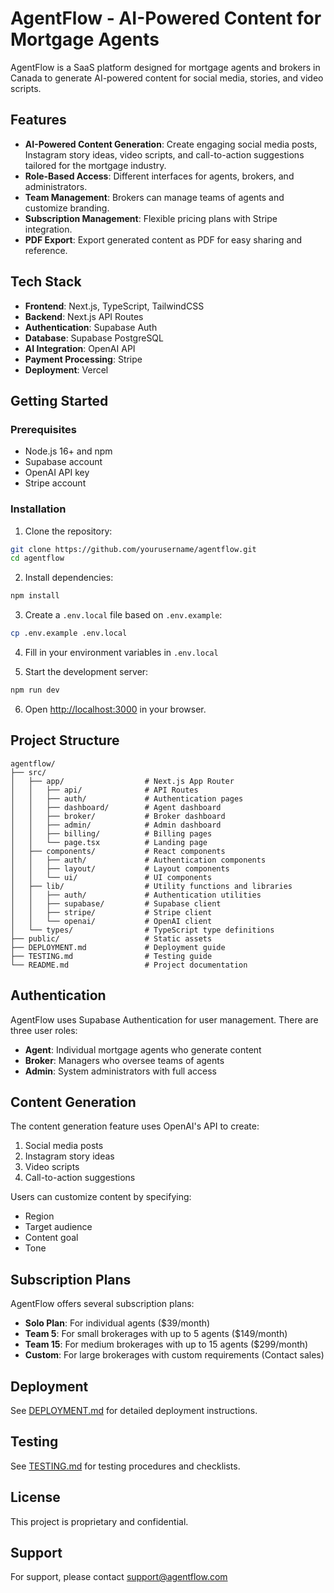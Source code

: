 # AgentFlow - AI-Powered Content for Mortgage Agents

AgentFlow is a SaaS platform designed for mortgage agents and brokers in Canada to generate AI-powered content for social media, stories, and video scripts.

## Features

- **AI-Powered Content Generation**: Create engaging social media posts, Instagram story ideas, video scripts, and call-to-action suggestions tailored for the mortgage industry.
- **Role-Based Access**: Different interfaces for agents, brokers, and administrators.
- **Team Management**: Brokers can manage teams of agents and customize branding.
- **Subscription Management**: Flexible pricing plans with Stripe integration.
- **PDF Export**: Export generated content as PDF for easy sharing and reference.

## Tech Stack

- **Frontend**: Next.js, TypeScript, TailwindCSS
- **Backend**: Next.js API Routes
- **Authentication**: Supabase Auth
- **Database**: Supabase PostgreSQL
- **AI Integration**: OpenAI API
- **Payment Processing**: Stripe
- **Deployment**: Vercel

## Getting Started

### Prerequisites

- Node.js 16+ and npm
- Supabase account
- OpenAI API key
- Stripe account

### Installation

1. Clone the repository:
```bash
git clone https://github.com/yourusername/agentflow.git
cd agentflow
```

2. Install dependencies:
```bash
npm install
```

3. Create a `.env.local` file based on `.env.example`:
```bash
cp .env.example .env.local
```

4. Fill in your environment variables in `.env.local`

5. Start the development server:
```bash
npm run dev
```

6. Open [http://localhost:3000](http://localhost:3000) in your browser.

## Project Structure

```
agentflow/
├── src/
│   ├── app/                  # Next.js App Router
│   │   ├── api/              # API Routes
│   │   ├── auth/             # Authentication pages
│   │   ├── dashboard/        # Agent dashboard
│   │   ├── broker/           # Broker dashboard
│   │   ├── admin/            # Admin dashboard
│   │   ├── billing/          # Billing pages
│   │   └── page.tsx          # Landing page
│   ├── components/           # React components
│   │   ├── auth/             # Authentication components
│   │   ├── layout/           # Layout components
│   │   └── ui/               # UI components
│   ├── lib/                  # Utility functions and libraries
│   │   ├── auth/             # Authentication utilities
│   │   ├── supabase/         # Supabase client
│   │   ├── stripe/           # Stripe client
│   │   └── openai/           # OpenAI client
│   └── types/                # TypeScript type definitions
├── public/                   # Static assets
├── DEPLOYMENT.md             # Deployment guide
├── TESTING.md                # Testing guide
└── README.md                 # Project documentation
```

## Authentication

AgentFlow uses Supabase Authentication for user management. There are three user roles:

- **Agent**: Individual mortgage agents who generate content
- **Broker**: Managers who oversee teams of agents
- **Admin**: System administrators with full access

## Content Generation

The content generation feature uses OpenAI's API to create:

1. Social media posts
2. Instagram story ideas
3. Video scripts
4. Call-to-action suggestions

Users can customize content by specifying:
- Region
- Target audience
- Content goal
- Tone

## Subscription Plans

AgentFlow offers several subscription plans:

- **Solo Plan**: For individual agents ($39/month)
- **Team 5**: For small brokerages with up to 5 agents ($149/month)
- **Team 15**: For medium brokerages with up to 15 agents ($299/month)
- **Custom**: For large brokerages with custom requirements (Contact sales)

## Deployment

See [DEPLOYMENT.md](DEPLOYMENT.md) for detailed deployment instructions.

## Testing

See [TESTING.md](TESTING.md) for testing procedures and checklists.

## License

This project is proprietary and confidential.

## Support

For support, please contact support@agentflow.com
